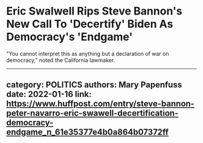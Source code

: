 # Eric Swalwell Rips Steve Bannon's New Call To 'Decertify' Biden As Democracy's 'Endgame'

"You cannot interpret this as anything but a declaration of war on democracy," noted the California lawmaker.

---
category: POLITICS
authors: Mary Papenfuss
date: 2022-01-16
link: https://www.huffpost.com/entry/steve-bannon-peter-navarro-eric-swawell-decertification-democracy-endgame_n_61e35377e4b0a864b07372ff
---
